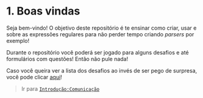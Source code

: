 # 1. Boas vindas

Seja bem-vindo! O objetivo deste repositório é te ensinar como criar, usar e sobre as expressões regulares para não perder tempo criando *parsers* por exemplo!

Durante o repositório você poderá ser jogado para alguns desafios e até formulários com questões! Então não pule nada!

Caso você queira ver a lista dos desafios ao invés de ser pego de surpresa, você pode clicar [aqui](../challenges.md)!

> Ir para [`Introdução:Comunicação`](communication.md)
